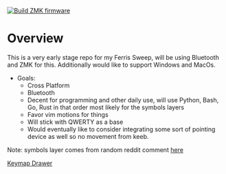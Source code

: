 [![Build ZMK firmware](https://github.com/dmwoods38/sweep-zmk-config/actions/workflows/build.yml/badge.svg)](https://github.com/dmwoods38/sweep-zmk-config/actions/workflows/build.yml)

# Overview
This is a very early stage repo for my Ferris Sweep, will be using Bluetooth and ZMK for this. Additionally would like to support Windows and MacOs. 
- Goals:
  - Cross Platform
  - Bluetooth
  - Decent for programming and other daily use, will use Python, Bash, Go, Rust in that order most likely for the symbols layers
  - Favor vim motions for things
  - Will stick with QWERTY as a base
  - Would eventually like to consider integrating some sort of pointing device as well so no movement from keeb.
 
Note: symbols layer comes from random reddit comment [here](https://www.reddit.com/r/ErgoMechKeyboards/comments/1ch1ubl/comment/l20p2e2/?utm_source=share&utm_medium=web3x&utm_name=web3xcss&utm_term=1&utm_content=share_button)

[Keymap Drawer](https://caksoylar.github.io/keymap-drawer?keymap_yaml=H4sIAAAAAAAC_61VW1PaQBR-91ecbq_WY1eIeElrW0CirYBWwNYqjRG3yhASGuK0Dsbf3nNWILCoHWf6kG9zLvvtuWXje1fhZWzPAfzqdtyOujoNvejMhlYYBcqNwtiL1RlZfe3nBl5X2VDOH-426m6_57dj1_qTc605squozzybJYcXgEU4-oLwFaGEsI9QRzhEaCB8QthF2GuOnAYXNmxdthFiG_IJAst5P9ZybSgX48jXis2honbR_nnr4pBmC2Hb1H82t-4Y3OWhPDpbvBTJOKjvCN8QiggHCAWEKkIFQaBAeIMgR27DZUC7695pMhKJtJqnjcC0hVrPa6lJW-2wMrTNmKqNio6lFMQqStJTiG5cVLEXxbVWFFAswslozGq0bjVLtGyHXUXCnneuYDP8rX210OjRayk4ozYEfRXFd3ZBHIQ-exoFc5bNkjq52XaskMrJZBDKilXTVo7FJGn0jHP22-cXsdGcotfrp93RAQ7zclbpWaNnnc_NIgSXvn8fGo37x0KNSqt-wjW8YXjK8ILhmuEHw4AhYThiaIo01iescBlshg2GZwwfGV4xzI9d3k5sfM6KDwyvGRYYjo8ZJcMiwzuG99oixOOyo1lLs8tIHWZW6qAsqXNclhSnyEkdyIrUia5Knfma1DGtSx3_kpwX5iSlTZ1o-OS4JNPtmR4UsShdYU6K2JAL5lBSReS1MD_lE3kz8TE_NBH_c16cUr4-Lum-6qv4Ll5RUz4U6vyZ3ne03jsOvxCGBpEo-lG-XCYWMebLPMDHDOnVVtmBRuCHrc4MqfKiKc7sA5wpzWOK1Aq7p6H-T9CF17PhyKKbwso2ETp06_VbCD4pBf1ERDOZ8LLIa_nWi6s87Tb3FzdwFt7GBgAA)

